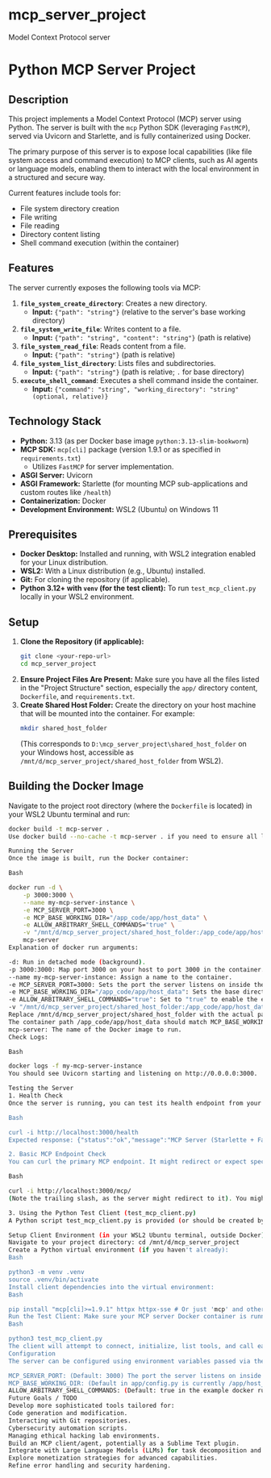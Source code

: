 # mcp_server_project
Model Context Protocol server
# Python MCP Server Project

## Description

This project implements a Model Context Protocol (MCP) server using Python. The server is built with the `mcp` Python SDK (leveraging `FastMCP`), served via Uvicorn and Starlette, and is fully containerized using Docker.

The primary purpose of this server is to expose local capabilities (like file system access and command execution) to MCP clients, such as AI agents or language models, enabling them to interact with the local environment in a structured and secure way.

Current features include tools for:
* File system directory creation
* File writing
* File reading
* Directory content listing
* Shell command execution (within the container)

## Features

The server currently exposes the following tools via MCP:

1.  **`file_system_create_directory`**: Creates a new directory.
    * **Input:** `{"path": "string"}` (relative to the server's base working directory)
2.  **`file_system_write_file`**: Writes content to a file.
    * **Input:** `{"path": "string", "content": "string"}` (path is relative)
3.  **`file_system_read_file`**: Reads content from a file.
    * **Input:** `{"path": "string"}` (path is relative)
4.  **`file_system_list_directory`**: Lists files and subdirectories.
    * **Input:** `{"path": "string"}` (path is relative; `.` for base directory)
5.  **`execute_shell_command`**: Executes a shell command inside the container.
    * **Input:** `{"command": "string", "working_directory": "string" (optional, relative)}`

## Technology Stack

* **Python:** 3.13 (as per Docker base image `python:3.13-slim-bookworm`)
* **MCP SDK:** `mcp[cli]` package (version 1.9.1 or as specified in `requirements.txt`)
    * Utilizes `FastMCP` for server implementation.
* **ASGI Server:** Uvicorn
* **ASGI Framework:** Starlette (for mounting MCP sub-applications and custom routes like `/health`)
* **Containerization:** Docker
* **Development Environment:** WSL2 (Ubuntu) on Windows 11

## Prerequisites

* **Docker Desktop:** Installed and running, with WSL2 integration enabled for your Linux distribution.
* **WSL2:** With a Linux distribution (e.g., Ubuntu) installed.
* **Git:** For cloning the repository (if applicable).
* **Python 3.12+ with `venv` (for the test client):** To run `test_mcp_client.py` locally in your WSL2 environment.

## Setup

1.  **Clone the Repository (if applicable):**
    ```bash
    git clone <your-repo-url>
    cd mcp_server_project
    ```
2.  **Ensure Project Files Are Present:**
    Make sure you have all the files listed in the "Project Structure" section, especially the `app/` directory content, `Dockerfile`, and `requirements.txt`.
3.  **Create Shared Host Folder:**
    Create the directory on your host machine that will be mounted into the container. For example:
    ```bash
    mkdir shared_host_folder
    ```
    (This corresponds to `D:\mcp_server_project\shared_host_folder` on your Windows host, accessible as `/mnt/d/mcp_server_project/shared_host_folder` from WSL2).

## Building the Docker Image

Navigate to the project root directory (where the `Dockerfile` is located) in your WSL2 Ubuntu terminal and run:

```bash
docker build -t mcp-server .
Use docker build --no-cache -t mcp-server . if you need to ensure all layers are rebuilt (e.g., after changing requirements.txt or base images).

Running the Server
Once the image is built, run the Docker container:

Bash

docker run -d \
    -p 3000:3000 \
    --name my-mcp-server-instance \
    -e MCP_SERVER_PORT=3000 \
    -e MCP_BASE_WORKING_DIR="/app_code/app/host_data" \
    -e ALLOW_ARBITRARY_SHELL_COMMANDS="true" \
    -v "/mnt/d/mcp_server_project/shared_host_folder:/app_code/app/host_data" \
    mcp-server
Explanation of docker run arguments:

-d: Run in detached mode (background).
-p 3000:3000: Map port 3000 on your host to port 3000 in the container.
--name my-mcp-server-instance: Assign a name to the container.
-e MCP_SERVER_PORT=3000: Sets the port the server listens on inside the container. Must match the container-side port in the -p mapping.
-e MCP_BASE_WORKING_DIR="/app_code/app/host_data": Sets the base directory inside the container for file system tools. This path should match the container-side path of your volume mount if you intend for tools to operate on mounted host files. The Dockerfile creates /app_code/app/host_data.
-e ALLOW_ARBITRARY_SHELL_COMMANDS="true": Set to "true" to enable the execute_shell_command tool. Warning: Be cautious with this if exposing the server.
-v "/mnt/d/mcp_server_project/shared_host_folder:/app_code/app/host_data": Mounts a directory from your host (WSL2 path) into the container.
Replace /mnt/d/mcp_server_project/shared_host_folder with the actual path to your shared folder in WSL2.
The container path /app_code/app/host_data should match MCP_BASE_WORKING_DIR.
mcp-server: The name of the Docker image to run.
Check Logs:

Bash

docker logs -f my-mcp-server-instance
You should see Uvicorn starting and listening on http://0.0.0.0:3000.

Testing the Server
1. Health Check
Once the server is running, you can test its health endpoint from your host machine's browser or curl:

Bash

curl -i http://localhost:3000/health
Expected response: {"status":"ok","message":"MCP Server (Starlette + FastMCP) is healthy."}

2. Basic MCP Endpoint Check
You can curl the primary MCP endpoint. It might redirect or expect specific MCP headers/methods, but it shouldn't give a fundamental server error if the server is running correctly.

Bash

curl -i http://localhost:3000/mcp/
(Note the trailing slash, as the server might redirect to it). You might see headers for text/event-stream and the connection might hang, which is normal for an SSE endpoint.

3. Using the Python Test Client (test_mcp_client.py)
A Python script test_mcp_client.py is provided (or should be created by you) to perform more comprehensive tests of the MCP tools.

Setup Client Environment (in your WSL2 Ubuntu terminal, outside Docker):
Navigate to your project directory: cd /mnt/d/mcp_server_project
Create a Python virtual environment (if you haven't already):
Bash

python3 -m venv .venv
source .venv/bin/activate
Install client dependencies into the virtual environment:
Bash

pip install "mcp[cli]>=1.9.1" httpx httpx-sse # Or just 'mcp' and other specific needs
Run the Test Client: Make sure your MCP server Docker container is running. Then, from the activated virtual environment:
Bash

python3 test_mcp_client.py
The client will attempt to connect, initialize, list tools, and call each tool with sample parameters, printing the results.
Configuration
The server can be configured using environment variables passed via the docker run -e flag:

MCP_SERVER_PORT: (Default: 3000) The port the server listens on inside the container.
MCP_BASE_WORKING_DIR: (Default in app/config.py is currently /app/host_data, but your docker run uses /app_code/app/host_data). This is the base directory within the container for file system tools. It should match your volume mount's container-side path if you want tools to interact with mounted host files.
ALLOW_ARBITRARY_SHELL_COMMANDS: (Default: true in the example docker run) Set to "false" to disable the execute_shell_command tool for security.
Future Goals / TODO
Develop more sophisticated tools tailored for:
Code generation and modification.
Interacting with Git repositories.
Cybersecurity automation scripts.
Managing ethical hacking lab environments.
Build an MCP client/agent, potentially as a Sublime Text plugin.
Integrate with Large Language Models (LLMs) for task decomposition and tool orchestration.
Explore monetization strategies for advanced capabilities.
Refine error handling and security hardening.
